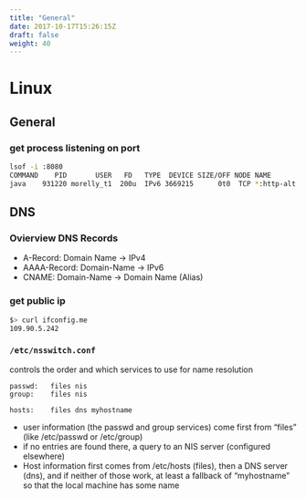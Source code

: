 ```yaml
---
title: "General"
date: 2017-10-17T15:26:15Z
draft: false
weight: 40
---
```


# Linux
<!--ts-->


<!-- Added by: morelly_t1, at: Fri 05 Mar 2021 08:37:31 PM CET -->

<!--te-->
## General
### get process listening on port 
```bash
lsof -i :8080
COMMAND    PID       USER   FD   TYPE  DEVICE SIZE/OFF NODE NAME
java    931220 morelly_t1  200u  IPv6 3669215      0t0  TCP *:http-alt (LISTEN)
```
## DNS
### Ovierview DNS Records 
* A-Record: Domain Name -> IPv4
* AAAA-Record: Domain-Name -> IPv6
* CNAME: Domain-Name -> Domain Name (Alias)

### get public ip
```bash
$> curl ifconfig.me
109.90.5.242
```

### `/etc/nsswitch.conf`
controls the order and which services to use for name resolution
```
passwd:   files nis
group:    files nis

hosts:    files dns myhostname
```

* user information (the passwd and group services) come first from “files” (like /etc/passwd or /etc/group)
* if no entries are found there, a query to an NIS server (configured elsewhere) 
* Host information first comes from /etc/hosts (files), then a DNS server (dns), and if neither of those work, at least a fallback of “myhostname” so that the local machine has some name
